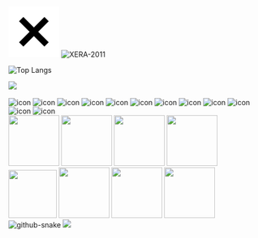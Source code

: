 ![X Icon](./assets/x-icon.svg) ![XERA-2011](https://readme-typing-svg.herokuapp.com?font=Fira+Code&weight=700&pause=1000&color=000000&width=435&lines=console.log(%22Hello%2C%20World%22);console.log(%22你好%2C%20世界%22))

![Top Langs](https://github-readme-stats.vercel.app/api/top-langs?username=XERA-2011&layout=compact&show_icons=true&theme=calm_pink)

<!-- programming tool icon 编程工具图标 -->
<img src="https://skillicons.dev/icons?i=ps,ts,discord,mongodb,instagram,idea,git,docker,nginx" /><br>

<!-- svg -->
<div>
<img src="https://techstack-generator.vercel.app/kubernetes-icon.svg" alt="icon" width="65" />
<img src="https://techstack-generator.vercel.app/js-icon.svg" alt="icon" width="65" />
<img src="https://techstack-generator.vercel.app/mysql-icon.svg" alt="icon" width="65" />
<img src="https://techstack-generator.vercel.app/webpack-icon.svg" alt="icon" width="65" />
<img src="https://techstack-generator.vercel.app/docker-icon.svg" alt="icon" width="65" /> 
<img src="https://techstack-generator.vercel.app/redux-icon.svg" alt="icon" width="65" />
<img src="https://techstack-generator.vercel.app/java-icon.svg" alt="icon" width="65" />
<img src="https://techstack-generator.vercel.app/eslint-icon.svg" alt="icon" width="65" />
<img src="https://techstack-generator.vercel.app/aws-icon.svg" alt="icon" width="65" />
<img src="https://techstack-generator.vercel.app/ts-icon.svg" alt="icon" width="65" />
<img src="https://techstack-generator.vercel.app/nginx-icon.svg" alt="icon" width="65" />
<img src="https://techstack-generator.vercel.app/github-icon.svg" alt="icon" width="65" />
<br>
<!-- gif -->
<img height="100" width="100" src="https://cdn.jsdelivr.net/gh/XERA-2011/XERA-2011/assets/html.webp">
<img height="100" width="100" src="https://cdn.jsdelivr.net/gh/XERA-2011/XERA-2011/assets/cssgif.webp">
<img height="100" width="100" src="https://cdn.jsdelivr.net/gh/XERA-2011/XERA-2011/assets/vscode.webp">
<img height="100" width="100" src="https://cdn.jsdelivr.net/gh/XERA-2011/XERA-2011/assets/react.webp">
<img height="95" width="95" src="https://cdn.jsdelivr.net/gh/XERA-2011/XERA-2011/assets/vue.webp">
<img height="100" width="100" src="https://cdn.jsdelivr.net/gh/XERA-2011/XERA-2011/assets/python.webp">
<img height="100" width="100" src="https://cdn.jsdelivr.net/gh/XERA-2011/XERA-2011/assets/js.webp">
<img height="100" width="100" src="https://cdn.jsdelivr.net/gh/XERA-2011/XERA-2011/assets/github.webp">

</div>

<!-- Snake Code Contribution Map 贪吃蛇代码贡献图 -->
<picture>
  <source media="(prefers-color-scheme: dark)" srcset="https://cdn.jsdelivr.net/gh/XERA-2011/XERA-2011/profile-snake-contrib/github-contribution-grid-snake-dark.svg" />
  <source media="(prefers-color-scheme: light)" srcset="https://cdn.jsdelivr.net/gh/XERA-2011/XERA-2011/profile-snake-contrib/github-contribution-grid-snake.svg" />
  <img alt="github-snake" src="https://cdn.jsdelivr.net/gh/XERA-2011/XERA-2011/profile-snake-contrib/github-contribution-grid-snake-dark.svg" />
</picture>

<!-- profile-3d-contrib 3D 贡献图-->
<picture>
  <source media="(prefers-color-scheme: dark)" srcset="https://cdn.jsdelivr.net/gh/XERA-2011/XERA-2011/profile-3d-contrib/profile-night-rainbow.svg" />
  <source media="(prefers-color-scheme: light)" srcset="https://cdn.jsdelivr.net/gh/XERA-2011/XERA-2011/profile-3d-contrib/profile-gitblock.svg" />
  <img src="https://cdn.jsdelivr.net/gh/XERA-2011/XERA-2011/profile-3d-contrib/profile-night-rainbow.svg" />
</picture>
